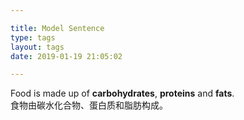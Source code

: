 ```yaml
---

title: Model Sentence  
type: tags  
layout: tags  
date: 2019-01-19 21:05:02  

---
```


Food is made up of **carbohydrates**, **proteins** and **fats**.	
食物由碳水化合物、蛋白质和脂肪构成。